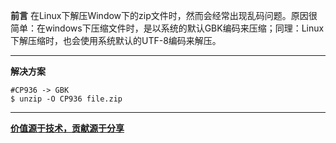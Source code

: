 **前言**
在Linux下解压Window下的zip文件时，然而会经常出现乱码问题。原因很简单：在windows下压缩文件时，是以系统的默认GBK编码来压缩；同理：Linux下解压缩时，也会使用系统默认的UTF-8编码来解压。

___

**解决方案**
~~~
#CP936 -> GBK
$ unzip -O CP936 file.zip
~~~
___
**[价值源于技术，贡献源于分享](https://github.com/alicfeng)**

